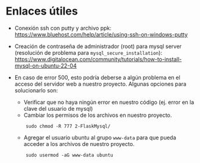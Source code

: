 # Enlaces útiles

- Conexión ssh con putty y archivo ppk: https://www.bluehost.com/help/article/using-ssh-on-windows-putty
- Creación de contraseña de administrador (root) para mysql server (resolución de problema para `mysql_secure_installation`): https://www.digitalocean.com/community/tutorials/how-to-install-mysql-on-ubuntu-22-04
- En caso de error 500, esto podría deberse a algún problema en el acceso del servidor web a nuestro proyecto. Algunas opciones para solucionarlo son:
    - Verificar que no haya ningún error en nuestro código (ej. error en la clave del usuario de mysql)
    - Cambiar los permisos de los archivos en nuestro proyecto. 
    
    ```console
        sudo chmod -R 777 2-FlaskMysql/
    ```
    - Agregar el usuario ubuntu al grupo ```www-data``` para que pueda acceder a los archivos de nuestro proyecto.
    ```console
        sudo usermod -aG www-data ubuntu
    ```
